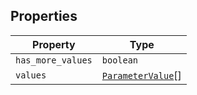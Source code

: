 ## Properties

| Property | Type |
| ------ | ------ |
| <a id="has_more_values"></a> `has_more_values` | `boolean` |
| <a id="values"></a> `values` | [`ParameterValue`](../type-aliases/ParameterValue.md)[] |
